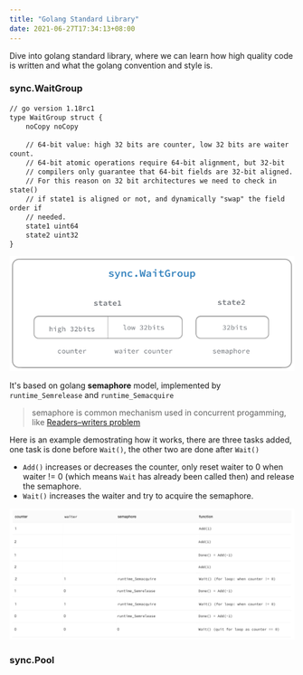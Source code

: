 ```yaml
---
title: "Golang Standard Library"
date: 2021-06-27T17:34:13+08:00
---
```

Dive into golang standard library, where we can learn how high quality code is written and what the golang convention and style is.
<!--more-->

### sync.WaitGroup
```golang
// go version 1.18rc1
type WaitGroup struct {
	noCopy noCopy

	// 64-bit value: high 32 bits are counter, low 32 bits are waiter count.
	// 64-bit atomic operations require 64-bit alignment, but 32-bit
	// compilers only guarantee that 64-bit fields are 32-bit aligned.
	// For this reason on 32 bit architectures we need to check in state()
	// if state1 is aligned or not, and dynamically "swap" the field order if
	// needed.
	state1 uint64
	state2 uint32
}
```
![wait group state byte representation](/images/wait_group.png)

It's based on golang **semaphore** model, implemented by `runtime_Semrelease` and `runtime_Semacquire`
  > semaphore is common mechanism used in concurrent progamming, like [Readers–writers problem](https://en.wikipedia.org/wiki/Readers%E2%80%93writers_problem)

Here is an example demostrating how it works, there are three tasks added, one task is done before `Wait()`, the other two are done after `Wait()`
- `Add()` increases or decreases the counter, only reset waiter to 0 when waiter != 0 (which means `Wait` has already been called then) and release the semaphore.
- `Wait()` increases the waiter and try to acquire the semaphore.

![wait group case](/images/wait_group_case.png)

### sync.Pool
